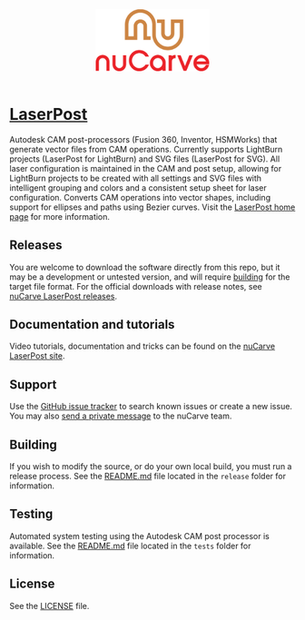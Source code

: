 <div align='center' padding-bottom="200px"><img src="https://github.com/nuCarve/laserpost/raw/main/images/nuCarve-logo-color-vert.svg" width="200px" /></div>
&nbsp;  

# [LaserPost](https://nucarve.com/laserpost) 
Autodesk CAM post-processors (Fusion 360, Inventor, HSMWorks) that generate vector files from CAM operations.  Currently supports LightBurn projects (LaserPost for LightBurn) and SVG files (LaserPost for SVG).  All laser configuration is maintained in the CAM and post setup, allowing for LightBurn projects to be created with all settings and SVG files with intelligent grouping and colors and a consistent setup sheet for laser configuration.  Converts CAM operations into vector shapes, including support for ellipses and paths using Bezier curves.  Visit the [LaserPost home page](https://nucarve.com/laserpost) for more information.

## Releases

You are welcome to download the software directly from this repo, but it may be a development or untested version, and will require [building](#building) for the target file format.  For the official downloads with release notes, see [nuCarve LaserPost releases](https://nucarve.com/laserpost/#releases).

## Documentation and tutorials

Video tutorials, documentation and tricks can be found on the [nuCarve LaserPost site](https://nucarve.com/laserpost/#learning).

## Support

Use the [GitHub issue tracker](https://github.com/nuCarve/laserpost/issues) to search known issues or create a new issue.  You may also [send a private message](https://nucarve.com/contact) to the nuCarve team.

## Building

If you wish to modify the source, or do your own local build, you must run a release process.  See the [README.md](release/README.md) file located in the `release` folder for information.

## Testing

Automated system testing using the Autodesk CAM post processor is available.  See the [README.md](tests/README.md) file located in the `tests` folder for information.

## License

See the [LICENSE](LICENSE) file.
